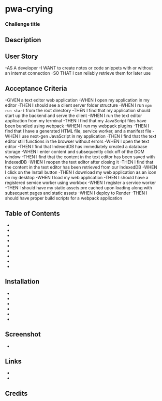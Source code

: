 # pwa-crying

### Challenge title

## Description

## User Story
-AS A developer
-I WANT to create notes or code snippets with or without an internet connection
-SO THAT I can reliably retrieve them for later use

## Acceptance Criteria
-GIVEN a text editor web application
-WHEN I open my application in my editor
-THEN I should see a client server folder structure
-WHEN I run `npm run start` from the root directory
-THEN I find that my application should start up the backend and serve the client
-WHEN I run the text editor application from my terminal
-THEN I find that my JavaScript files have been bundled using webpack
-WHEN I run my webpack plugins
-THEN I find that I have a generated HTML file, service worker, and a manifest file
-WHEN I use next-gen JavaScript in my application
-THEN I find that the text editor still functions in the browser without errors
-WHEN I open the text editor
-THEN I find that IndexedDB has immediately created a database storage
-WHEN I enter content and subsequently click off of the DOM window
-THEN I find that the content in the text editor has been saved with IndexedDB
-WHEN I reopen the text editor after closing it
-THEN I find that the content in the text editor has been retrieved from our IndexedDB
-WHEN I click on the Install button
-THEN I download my web application as an icon on my desktop
-WHEN I load my web application
-THEN I should have a registered service worker using workbox
-WHEN I register a service worker
-THEN I should have my static assets pre cached upon loading along with subsequent pages and static assets
-WHEN I deploy to Render
-THEN I should have proper build scripts for a webpack application

## Table of Contents
* []()
* []()
* []()
* []()
* []()
* []()
* []()
* []()
* []()

## Installation
-
-
-
-
-
-

## Screenshot
- ![]()


## Links
- []()
- []()


## Credits